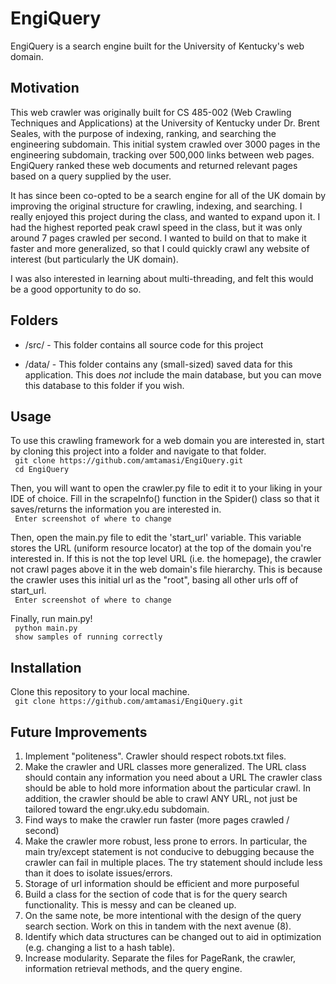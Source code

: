# EngiQuery
EngiQuery is a search engine built for the University of Kentucky's web domain.    

## Motivation
This web crawler was originally built for CS 485-002 (Web Crawling Techniques and Applications) at the University of Kentucky under Dr. 
Brent Seales, with the purpose of indexing, ranking, and searching the engineering subdomain. This initial system crawled over 3000 pages in the engineering subdomain, tracking over 500,000 links between web pages. EngiQuery ranked these web documents and returned relevant pages based on a query supplied by the user.  

It has since been co-opted to be a search engine for all of the UK domain by improving the original structure for crawling, indexing, and searching. I really enjoyed this project during the class, and wanted to expand upon it. I had the highest reported peak crawl speed in the class, but it was only around 7 pages crawled per second. I wanted to build on that to make it faster and more generalized, so that I could quickly crawl any website of interest (but particularly the UK domain).  

I was also interested in learning about multi-threading, and felt this would be a good opportunity to do so.


## Folders
  * /src/ - This folder contains all source code for this project 
  
  * /data/ - This folder contains any (small-sized) saved data for this application. This does *not* include the main database, but you can move this database to this folder if you wish.
    
## Usage
To use this crawling framework for a web domain you are interested in, start by cloning this project into a folder and navigate to that folder.    
` git clone https://github.com/amtamasi/EngiQuery.git`  
` cd EngiQuery`

Then, you will want to open the crawler.py file to edit it to your liking in your IDE of choice. Fill in the scrapeInfo() function in the Spider() class so that it saves/returns the information you are interested in.  
` Enter screenshot of where to change`

Then, open the main.py file to edit the 'start_url' variable. This variable stores the URL (uniform resource locator) at the top of the domain you're interested in. If this is not the top level URL (i.e. the homepage), the crawler not crawl pages above it in the web domain's file hierarchy. This is because the crawler uses this initial url as the "root", basing all other urls off of start_url.  
` Enter screenshot of where to change`

Finally, run main.py!  
` python main.py`  
` show samples of running correctly`

## Installation
Clone this repository to your local machine.  
` git clone https://github.com/amtamasi/EngiQuery.git` 
  
## Future Improvements
  1. Implement "politeness". Crawler should respect robots.txt files.
  2. Make the crawler and URL classes more generalized. The URL class should contain any information you need about a URL
     The crawler class should be able to hold more information about the particular crawl. In addition, the crawler should be able to 
     crawl ANY URL, not just be tailored toward the engr.uky.edu subdomain.
  3. Find ways to make the crawler run faster (more pages crawled / second)
  4. Make the crawler more robust, less prone to errors. In particular, the main try/except statement is not conducive to debugging
     because the crawler can fail in multiple places. The try statement should include less than it does to isolate issues/errors.
  5. Storage of url information should be efficient and more purposeful
  6. Build a class for the section of code that is for the query search functionality. This is messy and can be cleaned up.
  7. On the same note, be more intentional with the design of the query search section. Work on this in tandem with the next avenue (8).
  8. Identify which data structures can be changed out to aid in optimization (e.g. changing a list to a hash table).
  9. Increase modularity. Separate the files for PageRank, the crawler, information retrieval methods, and the query engine.
